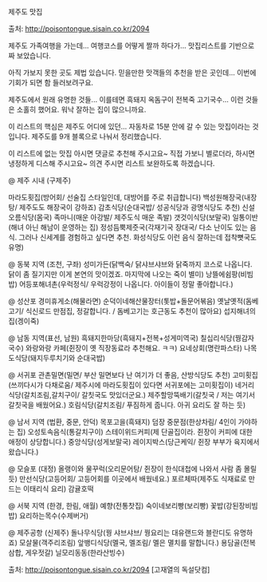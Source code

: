 제주도 맛집


출처: http://poisontongue.sisain.co.kr/2094

제주도 가족여행을 가는데...
여행코스를 어떻게 짤까 하다가...
맛집리스트를 기반으로 짜 보았습니다. 

아직 가보지 못한 곳도 제법 있습니다. 
믿을만한 맛객들의 추천을 받은 곳인데...
이번에 기회가 되면 함 들러보려구요. 

제주도에서 원래 유명한 것들...
이를테면 흑돼지 옥돔구이 전복죽 고기국수... 이런 것들은 소홀히 했어요. 
워낙 잘하는 집이 많으니까요. 



이 리스트의 핵심은 제주도 어디에 있던...
자동차로 15분 안에 갈 수 있는 맛집이라는 것입니다. 
제주도를 9개 블록으로 나눠서 정리했습니다. 



이 리스트에 없는 맛집 아시면 댓글로 추천해 주시고요~
직접 가보니 별로더라, 하시면 냉정하게 디스해 주시고요~
의견 주시면 리스트 보완하도록 하겠습니다. 







@ 제주 시내 (구제주)

마라도횟집(방어회/ 선술집 스타일인데, 대방어를 주로 취급합니다)
백성원해장국(내장탕/ 제주도도 해장국이 강하죠)
감초식당(순대국밥/ 성공식당과 광명식당도 추천)
신설오름식당(몸국)
족마니(매운 아강발/ 제주도식 매운 족발)
갯것이식당(보말국)
일통이반(해녀 아닌 해남이 운영하는 집)
정성듬뿍제줏국(각재기국 장대국/ 다소 난이도 있는 음식. 그러나 신세계를 경험하고 싶다면 추천. 화성식당도 이런 음식 잘하는데 접착뼛국도 유명)

@ 동북 지역 (조천, 구좌)
성미가든(닭백숙/ 닭샤브샤브와 닭죽까지 코스로 나옵니다. 닭이 좀 질기지만 이게 본연의 맛이겠죠. 마지막에 나오는 죽이 별미) 
낭뜰에쉼팡(비빔밥)
어등포해녀촌(우럭정식/ 우럭강정이 나옵니다. 아이들이 정말 좋아합니다.)

@ 성산포 
경미휴게소(해물라면)
순덕이네해산물장터(톳밥+돌문어볶음)
옛날옛적(돔베고기/ 식신로드 만점집, 정갈합니다. / 돔베고기는 호근동도 추천이 많아요)
섭지해녀의집(겡이죽)

@ 남동 지역(표선, 남원)
흑돼지한마당(흑돼지+전복+성게미역국)
칠십리식당(꿩감자국수)
와랑와랑 카페(쥔장이 옛 직장동료라 추천해요. ㅋㅋ)
요네상회(명란파스타)
나목도식당(돼지두루치기와 순대국밥)

@ 서귀포 
관촌밀면(밀면/ 부산 밀면보다 난 여기가 더 좋음, 산방식당도 추천)
고미횟집(쓰끼다시가 다채로움/ 제주시에 마라도횟집이 있다면 서귀포에는 고미횟집이)
네거리식당(갈치조림,갈치구이/ 갈칫국도 맛있더군요.)
제주할망뚝배기(갈칫국 / 저는 여기서 갈칫국을 배웠어요.)
호림식당(갈치조림/ 푸짐하게 줍니다. 아귀 요리도 잘 하는 듯)  

@ 남서 지역 (법환, 중문, 안덕)
목포고을(흑돼지)
덤장 중문점(한상차림/ 4인이 가야하는 집)
오성토속음식(통갈치구이)
스테이위드커피(제 단골집이라. 쥔장이 커피에 대한 애정이 상당합니다.)
중앙식당(성게보말국)
레이지박스(당근케익/ 쥔장 부부가 육지에서 왔습니다.)

@ 모슬포 (대정)
올랭이와 물꾸럭(오리문어탕/ 쥔장이 한식대첩에 나와서 사람 좀 몰릴 듯)
만선식당(고등어회/ 고등어회를 이곳에서 배웠네요.)
포르체따(제주도 식재료로 만드는 이태리식 요리)
감귤호떡

@ 서북 지역 (한경, 한림, 애월)
예향(전통찻집)
숙이네보리빵(보리빵)
꽃밥(강된장비빔밥)
요리하는목수(수제버거)

@ 제주공항 (신제주)
돌나무식당(꿩 샤브샤브/ 꿩요리는 대유랜드와 블란디도 유명하죠)
모살물(객주리조림)
앞뱅디식당(멜국, 멜조림/ 멜은 멸치를 말합니다.)
용담골(전복삼합, 게우젓갈)
닐모리동동(한라산빙수)



출처: http://poisontongue.sisain.co.kr/2094 [고재열의 독설닷컴]